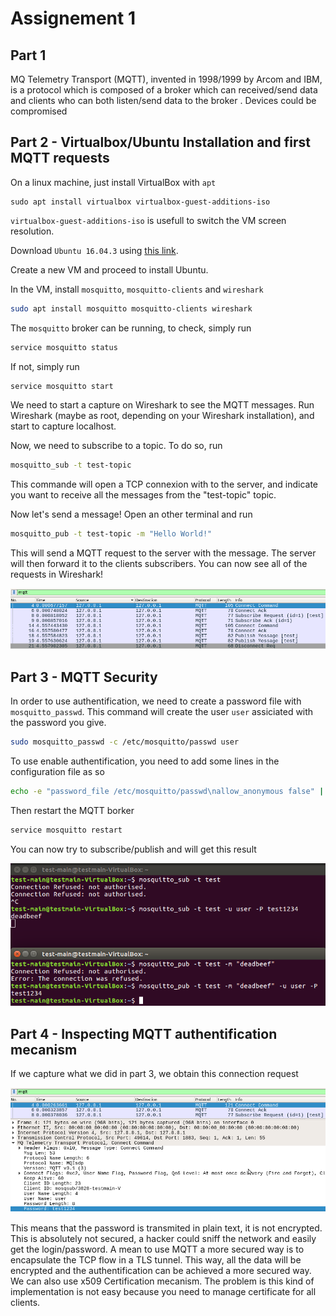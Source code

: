 # Assignement 1
## Part 1

MQ Telemetry Transport (MQTT), invented in 1998/1999 by Arcom and IBM, is a protocol which is composed of a broker which can received/send data and clients who can both listen/send data to the broker .
Devices could be compromised

## Part 2 - Virtualbox/Ubuntu Installation and first MQTT requests
On a linux machine, just install VirtualBox with `apt`
```
sudo apt install virtualbox virtualbox-guest-additions-iso
```
`virtualbox-guest-additions-iso` is usefull to switch the VM screen resolution.

Download `Ubuntu 16.04.3` using [this link](http://old-releases.ubuntu.com/releases/16.04.3/ubuntu-16.04.3-desktop-amd64.iso).

Create a new VM and proceed to install Ubuntu.

In the VM, install `mosquitto`, `mosquitto-clients` and `wireshark`
```bash
sudo apt install mosquitto mosquitto-clients wireshark
```
The `mosquitto` broker can be running, to check, simply run 
```bash
service mosquitto status
```
If not, simply run 
```bash
service mosquitto start
```
We need to start a capture on Wireshark to see the MQTT messages. Run Wireshark (maybe as root, depending on your Wireshark installation), and start to capture localhost.

Now, we need to subscribe to a topic. To do so, run
```bash
mosquitto_sub -t test-topic
```
This commande will open a TCP connexion with to the server, and indicate you want to receive all the messages from the "test-topic" topic.

Now let's send a message! Open an other terminal and run
```bash
mosquitto_pub -t test-topic -m "Hello World!"
```
This will send a MQTT request to the server with the message. The server will then forward it to the clients subscribers.
You can now see all of the requests in Wireshark!

![wireshark1](img/wireshark1.png)

## Part 3 - MQTT Security
In order to use authentification, we need to create a password file with `mosquitto_passwd`. This command will create the user `user` assiciated with the password you give.
```bash
sudo mosquitto_passwd -c /etc/mosquitto/passwd user
```
To use enable authentification, you need to add some lines in the configuration file as so
```bash
echo -e "password_file /etc/mosquitto/passwd\nallow_anonymous false" | sudo tee /etc/mosquitto/conf.d/passwd.conf"
```
Then restart the MQTT borker
```bash
service mosquitto restart
```
You can now try to subscribe/publish and will get this result 

![auth_fail_and_not](img/auth_fail_and_not.png)

## Part 4 - Inspecting MQTT authentification mecanism
 If we capture what we did in part 3, we obtain this connection request

  ![wireshark_password](img/wireshark_password.png)

  This means that the password is transmited in plain text, it is not encrypted. This is absolutely not secured, a hacker could sniff the network and easily get the login/password. A mean to use MQTT a more secured way is to encapsulate the TCP flow in a TLS tunnel. This way, all the data will be encrypted and the authentification can be achieved a more secured way. We can also use x509 Certification mecanism. The problem is this kind of implementation is not easy because you need to manage certificate for all clients.
